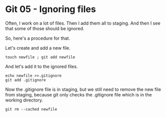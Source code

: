 # Git 05 - Ignoring files #

Often, I work on a lot of files.
Then I add them all to staging.
And then I see that some of those should be ignored.

So, here's a procedure for that.

Let's create and add a new file.
```
touch newfile ; git add newfile
```

And let's add it to the ignored files.
```
echo newfile >>.gitignore
git add .gitignore
```

Now the .gitignore file is in staging, but we still need to remove the new file from staging, because git only checks the .gitignore file which is in the working directory.

```
git rm --cached newfile
```